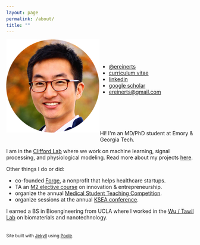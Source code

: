 ```yaml
---
layout: page
permalink: /about/
title: ""
---
```


<div>
    <div style="float: left; width: 50%; margin: 0px 0px 30px 0px;">
        <img src="/images/erik.png">
    </div>
    <div style="float: right; width: 50%; margin: 50px 0px 80px 0px;">
        <ul class="fa-ul">
            <li><i class="fa-li fa fa-twitter"></i><a href="http://www.twitter.com/ereinerts">@ereinerts</a></li>
            <li><i class="fa-li fa fa-file-text"></i><a href="https://dl.dropboxusercontent.com/u/1102315/Erik%20Reinertsen%20CV.pdf">curriculum vitae</a></li>
            <li><i class="fa-li fa fa-linkedin"></i><a href="http://www.linkedin.com/in/erikreinertsen/">linkedin</a></li>
            <li><i class="fa-li fa fa-graduation-cap"></i><a href="https://scholar.google.com/citations?user=iFS2ETsAAAAJ&hl=en&oi=ao">google scholar</a></li>
            <li><i class="fa-li fa fa-envelope"></i><a href="mailto:ereinerts@gmail.com">ereinerts@gmail.com</a></li>
        </ul>
    </div>
</div>

Hi! I'm an MD/PhD student at Emory & Georgia Tech.

I am in the [Clifford Lab](http://gdclifford.info) where we work on machine learning, signal processing, and physiological modeling. Read more about my projects [here](http://erikreinertsen.com/research/).

Other things I do or did:

+ co-founded [Forge](http://forgehealth.org), a nonprofit that helps healthcare startups.
+ TA an [M2 elective course](http://erikreinertsen.com/iemed/) on innovation & entrepreneurship.
+ organize the annual [Medical Student Teaching Competition](http://emorymstc.com/).
+ organize sessions at the annual [KSEA conference](http://www.ygtlc.org/).

I earned a BS in Bioengineering from UCLA where I worked in the [Wu / Tawil Lab](http://wulab.seas.ucla.edu/) on biomaterials and nanotechnology.

<footer class="footer">
<small><br>
Site built with <a href="http://jekyllrb.com/" target="_blank">Jekyll</a> using <a href="http://getpoole.com/" target="_blank">Poole</a>.
</small>
</footer>
